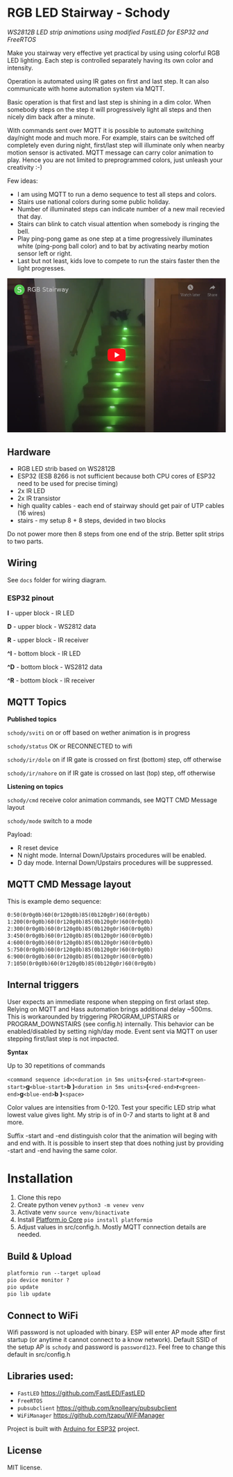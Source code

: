 # RGB LED Stairway - Schody

*WS2812B LED strip animations using modified FastLED for ESP32 and FreeRTOS*

Make you stairway very effective yet practical by using using colorful RGB LED lighting. Each step is controlled separately having its own color and intensity.

Operation is automated using IR gates on first and last step. It can also communicate with home automation system via MQTT.

Basic operation is that first and last step is shining in a dim color. When somebody steps on the step it will progressively light all steps and then nicely dim back after a minute.

With commands sent over MQTT it is possible to automate switching day/night mode and much more. For example, stairs can be switched off completely even during night, first/last step will illuminate only when nearby motion sensor is activated. MQTT message can carry color animation to play. Hence you are not limited to preprogrammed colors, just unleash your creativity :-)

Few ideas: 
 - I am using MQTT to run a demo sequence to test all steps and colors.
 - Stairs use national colors during some public holiday.
 - Number of illuminated steps can indicate number of a new mail recevied that day.
 - Stairs can blink to catch visual attention when somebody is ringing the bell.
 - Play ping-pong game as one step at a time progressively illuminates white (ping-pong ball color) and to bat by activating nearby motion sensor left or right.
 - Last but not least, kids love to compete to run the stairs faster then the light progresses.

[![video preview](https://raw.githubusercontent.com/slesinger/rgb-stairway/master/docs/video-preview.png)](https://www.youtube.com/watch?v=-Y23b8RhR6I)


## Hardware
 - RGB LED strib based on WS2812B
 - ESP32 (ESB 8266 is not sufficient because both CPU cores of ESP32 need to be used for precise timing)
 - 2x IR LED
 - 2x IR transistor
 - high quality cables - each end of stairway should get pair of UTP cables (16 wires)
 - stairs - my setup 8 + 8 steps, devided in two blocks

 Do not power more then 8 steps from one end of the strip. Better split strips to two parts.

## Wiring

See ```docs``` folder for wiring diagram.


### ESP32 pinout
**I**  - upper block - IR LED

**D** - upper block - WS2812 data

**R** - upper block - IR receiver

**^I**  - bottom block - IR LED

**^D** - bottom block - WS2812 data

**^R** - bottom block - IR receiver


## MQTT Topics

**Published topics**

```schody/sviti``` on or off based on wether animation is in progress

```schody/status```  OK or RECONNECTED to wifi

```schody/ir/dole``` on if IR gate is crossed on first (bottom) step, off otherwise

```schody/ir/nahore``` on if IR gate is crossed on last (top) step, off otherwise

**Listening on topics**

```schody/cmd``` receive color animation commands, see MQTT CMD Message layout

```schody/mode``` switch to a mode
 
 Payload:
 - R reset device
 - N night mode. Internal Down/Upstairs procedures will be enabled.
 - D day mode. Internal Down/Upstairs procedures will be suppressed.

## MQTT CMD Message layout
This is example demo sequence:
```
0:50(0r0g0b)60(0r120g0b)85(0b120g0r)60(0r0g0b) 1:200(0r0g0b)60(0r120g0b)85(0b120g0r)60(0r0g0b) 2:300(0r0g0b)60(0r120g0b)85(0b120g0r)60(0r0g0b) 3:450(0r0g0b)60(0r120g0b)85(0b120g0r)60(0r0g0b) 4:600(0r0g0b)60(0r120g0b)85(0b120g0r)60(0r0g0b) 5:750(0r0g0b)60(0r120g0b)85(0b120g0r)60(0r0g0b) 6:900(0r0g0b)60(0r120g0b)85(0b120g0r)60(0r0g0b) 7:1050(0r0g0b)60(0r120g0b)85(0b120g0r)60(0r0g0b)
```

## Internal triggers

User expects an immediate respone when stepping on first orlast step. Relying on MQTT and Hass automation brings additional delay ~500ms. This is workarounded by triggering PROGRAM_UPSTAIRS or PROGRAM_DOWNSTAIRS (see config.h) internally. This behavior can be enabled/disabled by setting nigh/day mode. Event sent via MQTT on user stepping first/last step is not impacted.

**Syntax**

Up to 30 repetitions of commands

```<command sequence id>```**:**```<duration in 5ms units>```**(**```<red-start>```**r**```<green-start>```**g**```<blue-start>```**b** **)**```<duration in 5ms units>```**(**```<red-end>```**r**```<green-end>```**g**```<blue-end>```**b** **)**```<space>```

Color values are intensities from 0-120. Test your specific LED strip what lowest value gives light. My strip is of in 0-7 and starts to light at 8 and more.

Suffix -start and -end distinguish color that the animation will beging with and end with. It is possible to insert step that does nothing just by providing -start and -end having the same color.

# Installation
1. Clone this repo
2. Create python venev ```python3 -m venev venv```
3. Activate venv ```source venv/binactivate```
4. Install [Platform.io Core](https://docs.platformio.org/en/latest/core/installation.html) ```pio install platformio```
5. Adjust values in src/config.h. Mostly MQTT connection details are needed.

## Build & Upload
```
platformio run --target upload
pio device monitor ?
pio update
pio lib update
```
## Connect to WiFi
Wifi password is not uploaded with binary. ESP will enter AP mode after first startup (or anytime it cannot connect to a know network). Default SSID of the setup AP is ```schody``` and password is ```password123```. Feel free to change this default in src/config.h

## Libraries used:
- `FastLED` https://github.com/FastLED/FastLED
- `FreeRTOS`
- `pubsubclient` https://github.com/knolleary/pubsubclient
- `WiFiManager` https://github.com/tzapu/WiFiManager

Project is built with [Arduino for ESP32](https://github.com/espressif/arduino-esp32) project.


## License

MIT license.